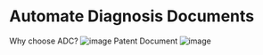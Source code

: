 # Automate Diagnosis Documents
Why choose ADC?
![image](https://github.com/user-attachments/assets/50f7e843-227f-470d-b3a1-ff64a8ed7668)
Patent Document
![image](https://github.com/user-attachments/assets/a7599e3c-bbf4-4c7f-b669-8fa75a9941ab)
